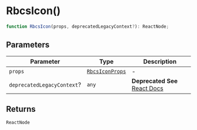 # RbcsIcon()

```ts
function RbcsIcon(props, deprecatedLegacyContext?): ReactNode;
```

## Parameters

| Parameter                  | Type                                              | Description                                                                                                                       |
| -------------------------- | ------------------------------------------------- | --------------------------------------------------------------------------------------------------------------------------------- |
| `props`                    | [`RbcsIconProps`](../interfaces/RbcsIconProps.md) | -                                                                                                                                 |
| `deprecatedLegacyContext`? | `any`                                             | **Deprecated** **See** [React Docs](https://legacy.reactjs.org/docs/legacy-context.html#referencing-context-in-lifecycle-methods) |

## Returns

`ReactNode`
